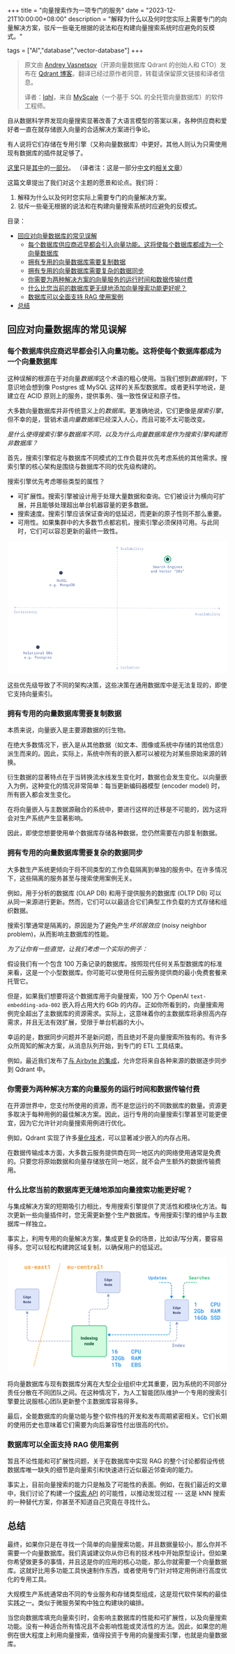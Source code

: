 +++
title = "向量搜索作为一项专门的服务"
date = "2023-12-21T10:00:00+08:00"
description = "解释为什么以及何时您实际上需要专门的向量解决方案，驳斥一些毫无根据的说法和在构建向量搜索系统时应避免的反模式。"

tags = ["AI","database","vector-database"]
+++

> 原文由 [Andrey Vasnetsov](https://vasnetsov.com/)（开源向量数据库 Qdrant 的创始人和 CTO）发布在 [Qdrant 博客](https://qdrant.tech/articles/dedicated-service/)。翻译已经过原作者同意，转载请保留原文链接和译者信息。
>
> 译者：[lqhl](https://lqhl.me)，来自 [MyScale](https://myscale.com/)（一个基于 SQL 的全托管向量数据库）的软件工程师。

自从数据科学界发现向量搜索显著改善了大语言模型的答案以来，各种供应商和爱好者一直在就存储嵌入向量的合适解决方案进行争论。

有人说将它们存储在专用引擎（又称向量数据库）中更好。其他人则认为只需使用现有数据库的插件就足够了。

[这里](https://nextword.substack.com/p/vector-database-is-not-a-separate)只是[其中](https://stackoverflow.blog/2023/09/20/do-you-need-a-specialized-vector-database-to-implement-vector-search-well/)的[一部分](https://www.singlestore.com/blog/why-your-vector-database-should-not-be-a-vector-database/)。
（译者注：这是一部分[中文](https://vonng.com/cn/blog/db/svdb-is-dead/)的[相关文章](http://gaocegege.com/Blog/vector)）

这篇文章提出了我们对这个主题的愿景和论点。我们将：

1. 解释为什么以及何时您实际上需要专门的向量解决方案。
2. 驳斥一些毫无根据的说法和在构建向量搜索系统时应避免的反模式。

目录：

- [回应对向量数据库的常见误解](#回应对向量数据库的常见误解)
  - [每个数据库供应商迟早都会引入向量功能。这将使每个数据库都成为一个向量数据库](#每个数据库供应商迟早都会引入向量功能这将使每个数据库都成为一个向量数据库)
  - [拥有专用的向量数据库需要复制数据](#拥有专用的向量数据库需要复制数据)
  - [拥有专用的向量数据库需要复杂的数据同步](#拥有专用的向量数据库需要复杂的数据同步)
  - [你需要为两种解决方案的向量服务的运行时间和数据传输付费](#你需要为两种解决方案的向量服务的运行时间和数据传输付费)
  - [什么比您当前的数据库更无缝地添加向量搜索功能更好呢？](#什么比您当前的数据库更无缝地添加向量搜索功能更好呢)
  - [数据库可以全面支持 RAG 使用案例](#数据库可以全面支持-rag-使用案例)
- [总结](#总结)

## 回应对向量数据库的常见误解

### 每个数据库供应商迟早都会引入向量功能。这将使每个数据库都成为一个向量数据库

这种误解的根源在于对向量*数据库*这个术语的粗心使用。当我们想到*数据库*时，下意识地会想到像 Postgres 或 MySQL 这样的关系型数据库。或者更科学地说，是建立在 ACID 原则上的服务，提供事务、强一致性保证和原子性。

大多数向量数据库并非传统意义上的*数据库*。更准确地说，它们更像是*搜索引擎*，但不幸的是，营销术语*向量数据库*已经深入人心，而且可能不太可能改变。

*是什么使得搜索引擎与数据库不同，以及为什么向量数据库是作为搜索引擎构建而非数据库？*

首先，搜索引擎假定与数据库不同模式的工作负载并优先考虑系统的其他需求。搜索引擎的核心架构是围绕与数据库不同的优先级构建的。

搜索引擎优先考虑哪些类型的属性？

- 可扩展性。搜索引擎被设计用于处理大量数据和查询。它们被设计为横向可扩展，并且能够处理超出单台机器容量的更多数据。
- 搜索速度。搜索引擎应该保证查询的低延迟，而更新的原子性则不那么重要。
- 可用性。如果集群中的大多数节点都宕机，搜索引擎必须保持可用。与此同时，它们可以容忍更新的最终一致性。

![数据库保障罗盘](2023-12-21-10-00-24.png)

这些优先级导致了不同的架构决策，这些决策在通用数据库中是无法复现的，即使它支持向量索引。

### 拥有专用的向量数据库需要复制数据

本质来说，向量嵌入是主要源数据的衍生物。

在绝大多数情况下，嵌入是从其他数据（如文本、图像或系统中存储的其他信息）派生而来的。因此，实际上，系统中所有的嵌入都可以被视为对某些原始来源的转换。

衍生数据的显著特点在于当转换流水线发生变化时，数据也会发生变化。以向量嵌入为例，这种变化的情况非常简单：每当更新编码器模型 (encoder model) 时，所有嵌入都会发生变化。

在将向量嵌入与主数据源融合的系统中，要进行这样的迁移是不可能的，因为这将会对生产系统产生显著影响。

因此，即使您想要使用单个数据库存储各种数据，您仍然需要在内部复制数据。

### 拥有专用的向量数据库需要复杂的数据同步

大多数生产系统更倾向于将不同类型的工作负载隔离到单独的服务中。在许多情况下，这些隔离的服务甚至与搜索使用案例无关。

例如，用于分析的数据库 (OLAP DB) 和用于提供服务的数据库 (OLTP DB) 可以从同一来源进行更新。然而，它们可以以最适合它们典型工作负载的方式存储和组织数据。

搜索引擎通常是隔离的，原因是为了避免产生*坏邻居效应* (noisy neighbor problem)，从而影响主数据库的性能。

*为了让你有一些直觉，让我们考虑一个实际的例子：*

假设我们有一个包含 100 万条记录的数据库。按照现代任何关系型数据库的标准来看，这是一个小型数据库。你可能可以使用任何云服务提供商的最小免费套餐来托管它。

但是，如果我们想要将这个数据库用于向量搜索，100 万个 OpenAI `text-embedding-ada-002` 嵌入将占用大约 6Gb 的内存。正如你所看到的，向量搜索用例完全超出了主数据库的资源需求。实际上，这意味着你的主数据库将承担高内存需求，并且无法有效扩展，受限于单台机器的大小。

幸运的是，数据同步问题并不是新问题，而且绝对不是向量搜索所独有的。有许多众所周知的解决方案，从消息队列开始，到专门的 ETL 工具结束。

例如，最近我们发布了[与 Airbyte 的集成](https://qdrant.tech/documentation/frameworks/airbyte/)，允许您将来自各种来源的数据逐步同步到 Qdrant 中。

### 你需要为两种解决方案的向量服务的运行时间和数据传输付费

在开源世界中，您支付所使用的资源，而不是您运行的不同数据库的数量。资源更多取决于每种用例的最佳解决方案。因此，运行专用的向量搜索引擎甚至可能更便宜，因为它允许针对向量搜索用例进行优化。

例如，Qdrant 实现了许多[量化技术](https://qdrant.tech/articles/dedicated-service/documentation/guides/quantization/)，可以显著减少嵌入的内存占用。

在数据传输成本方面，大多数云服务提供商在同一地区内的网络使用通常是免费的。只要您将原始数据和向量存储放在同一地区，就不会产生额外的数据传输费用。

### 什么比您当前的数据库更无缝地添加向量搜索功能更好呢？

与集成解决方案的短期吸引力相比，专用搜索引擎提供了灵活性和模块化方法。每次更新一些向量插件时，您无需更新整个生产数据库。专用搜索引擎的维护与主数据库一样独立。

事实上，利用专用的向量解决方案，集成更复杂的场景，比如读/写分离，要容易得多。您可以轻松构建跨区域复制，以确保用户的低延迟。

![读写分离 + 跨区部署](image.png)

将向量数据库与现有数据库分离在大型企业组织中尤其重要，因为系统的不同部分责任分散在不同团队之间。在这种情况下，为人工智能团队维护一个专用的搜索引擎要比说服核心团队更新整个主数据库容易得多。

最后，全能数据库的向量功能与整个软件栈的开发和发布周期紧密相关。它们长期的使用历史也意味着它们需要为向后兼容性付出很高的代价。

### 数据库可以全面支持 RAG 使用案例

暂且不论性能和可扩展性问题，关于在数据库中实现 RAG 的整个讨论都假设传统数据库唯一缺失的细节是向量索引和快速进行近似最近邻查询的能力。

事实上，目前向量搜索的能力只是触及了可能性的表面。例如，在我们最近的文章中，我们讨论了构建一个[探索 API](https://qdrant.tech/articles/vector-similarity-beyond-search/) 的可能性，以推动发现过程 --- 这是 kNN 搜索的一种替代方案，你甚至不知道自己究竟在寻找什么。

## 总结

最终，如果你只是在寻找一个简单的向量搜索功能，并且数据量较小，那么你并不需要一个向量数据库。我们真诚建议你从你已有的技术栈中开始原型设计。但如果你希望做更多的事情，并且这是你的应用的核心功能，那么你就需要一个向量数据库。这就好比用多功能工具快速制作东西，或者使用专门针对特定用例进行高度优化的专用工具。

大规模生产系统通常由不同的专业服务和存储类型组成，这是现代软件架构的最佳实践之一。类似于微服务架构中独立构建块的编排。

当您向数据库填充向量索引时，会影响主数据库的性能和可扩展性，以及向量搜索功能。没有一种适合所有情况且不会影响性能或灵活性的方法。因此，如果您的用例在很大程度上利用向量搜索，值得投资于专用的向量搜索引擎，也就是向量数据库。
